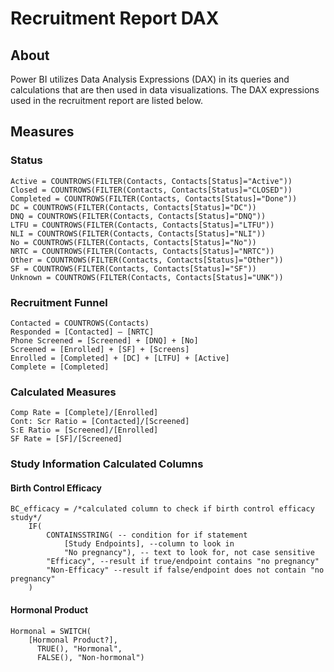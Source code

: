 # Recruitment Report DAX
## About
Power BI utilizes Data Analysis Expressions (DAX) in its queries and calculations that are then used in data visualizations. The DAX expressions used in the recruitment report are listed below. 

## Measures
### Status
```
Active = COUNTROWS(FILTER(Contacts, Contacts[Status]="Active"))
Closed = COUNTROWS(FILTER(Contacts, Contacts[Status]="CLOSED"))
Completed = COUNTROWS(FILTER(Contacts, Contacts[Status]="Done"))
DC = COUNTROWS(FILTER(Contacts, Contacts[Status]="DC"))
DNQ = COUNTROWS(FILTER(Contacts, Contacts[Status]="DNQ"))
LTFU = COUNTROWS(FILTER(Contacts, Contacts[Status]="LTFU"))
NLI = COUNTROWS(FILTER(Contacts, Contacts[Status]="NLI"))
No = COUNTROWS(FILTER(Contacts, Contacts[Status]="No"))
NRTC = COUNTROWS(FILTER(Contacts, Contacts[Status]="NRTC"))
Other = COUNTROWS(FILTER(Contacts, Contacts[Status]="Other"))
SF = COUNTROWS(FILTER(Contacts, Contacts[Status]="SF"))
Unknown = COUNTROWS(FILTER(Contacts, Contacts[Status]="UNK"))
```
### Recruitment Funnel
```
Contacted = COUNTROWS(Contacts)
Responded = [Contacted] – [NRTC]
Phone Screened = [Screened] + [DNQ] + [No]
Screened = [Enrolled] + [SF] + [Screens]
Enrolled = [Completed] + [DC] + [LTFU] + [Active]
Complete = [Completed]
```
### Calculated Measures
```
Comp Rate = [Complete]/[Enrolled]
Cont: Scr Ratio = [Contacted]/[Screened]
S:E Ratio = [Screened]/[Enrolled]
SF Rate = [SF]/[Screened]
```
### Study Information Calculated Columns
#### Birth Control Efficacy
```
BC_efficacy = /*calculated column to check if birth control efficacy study*/
    IF(
        CONTAINSSTRING( -- condition for if statement
            [Study Endpoints], --column to look in 
            "No pregnancy"), -- text to look for, not case sensitive
        "Efficacy", --result if true/endpoint contains "no pregnancy"
        "Non-Efficacy" --result if false/endpoint does not contain "no pregnancy"
    )
```
#### Hormonal Product
```
Hormonal = SWITCH(
    [Hormonal Product?], 
      TRUE(), "Hormonal", 
      FALSE(), "Non-hormonal")
```

